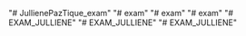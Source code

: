 "# JullienePazTique_exam" 
"# exam" 
"# exam" 
"# exam" 
"# EXAM_JULLIENE" 
"# EXAM_JULLIENE" 
"# EXAM_JULLIENE" 
